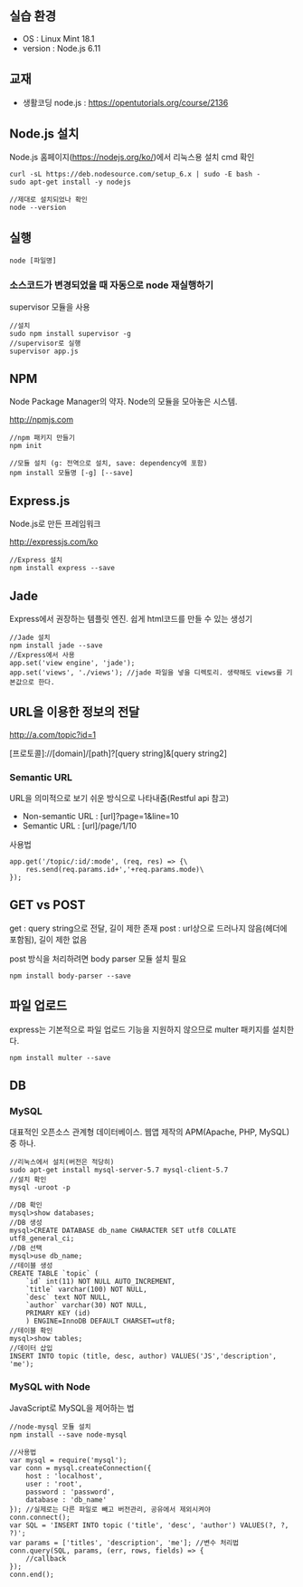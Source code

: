 ## 실습 환경
* OS : Linux Mint 18.1
* version : Node.js 6.11

## 교재
* 생활코딩 node.js : <https://opentutorials.org/course/2136>

## Node.js 설치
Node.js 홈페이지(<https://nodejs.org/ko/>)에서 리눅스용 설치 cmd 확인

    curl -sL https://deb.nodesource.com/setup_6.x | sudo -E bash -
    sudo apt-get install -y nodejs

    //제대로 설치되었나 확인
    node --version

## 실행
    node [파일명]

### 소스코드가 변경되었을 때 자동으로 node 재실행하기
supervisor 모듈을 사용

    //설치
    sudo npm install supervisor -g
    //supervisor로 실행
    supervisor app.js

## NPM
Node Package Manager의 약자. Node의 모듈을 모아놓은 시스템.

<http://npmjs.com>

    //npm 패키지 만들기
    npm init

    //모듈 설치 (g: 전역으로 설치, save: dependency에 포함)
    npm install 모듈명 [-g] [--save]

## Express.js
Node.js로 만든 프레임워크

<http://expressjs.com/ko>

    //Express 설치
    npm install express --save

## Jade
Express에서 권장하는 템플릿 엔진. 쉽게 html코드를 만들 수 있는 생성기

    //Jade 설치
    npm install jade --save
    //Express에서 사용
    app.set('view engine', 'jade');
    app.set('views', './views'); //jade 파일을 넣을 디렉토리. 생략해도 views를 기본값으로 한다.

## URL을 이용한 정보의 전달

http://a.com/topic?id=1

[프로토콜]://[domain]/[path]?[query string]&[query string2]

### Semantic URL
URL을 의미적으로 보기 쉬운 방식으로 나타내줌(Restful api 참고)
* Non-semantic URL : [url]?page=1&line=10
* Semantic URL     : [url]/page/1/10

사용법

    app.get('/topic/:id/:mode', (req, res) => {\
        res.send(req.params.id+','+req.params.mode)\
    });

## GET vs POST
get : query string으로 전달, 길이 제한 존재
post : url상으로 드러나지 않음(헤더에 포함됨), 길이 제한 없음

post 방식을 처리하려면 body parser 모듈 설치 필요

    npm install body-parser --save

## 파일 업로드
express는 기본적으로 파일 업로드 기능을 지원하지 않으므로 multer 패키지를 설치한다.

    npm install multer --save

## DB
### MySQL
대표적인 오픈소스 관계형 데이터베이스. 웹앱 제작의 APM(Apache, PHP, MySQL) 중 하나.

    //리눅스에서 설치(버전은 적당히)
    sudo apt-get install mysql-server-5.7 mysql-client-5.7
    //설치 확인
    mysql -uroot -p

    //DB 확인
    mysql>show databases;
    //DB 생성
    mysql>CREATE DATABASE db_name CHARACTER SET utf8 COLLATE utf8_general_ci;
    //DB 선택
    mysql>use db_name;
    //테이블 생성
    CREATE TABLE `topic` (
        `id` int(11) NOT NULL AUTO_INCREMENT,
        `title` varchar(100) NOT NULL,
        `desc` text NOT NULL,
        `author` varchar(30) NOT NULL,
        PRIMARY KEY (id)
        ) ENGINE=InnoDB DEFAULT CHARSET=utf8;
    //테이블 확인
    mysql>show tables;
    //데이터 삽입
    INSERT INTO topic (title, desc, author) VALUES('JS','description', 'me');

### MySQL with Node
JavaScript로 MySQL을 제어하는 법

    //node-mysql 모듈 설치
    npm install --save node-mysql

    //사용법
    var mysql = require('mysql');
    var conn = mysql.createConnection({
        host : 'localhost',
        user : 'root',
        password : 'password',
        database : 'db_name'
    }); //실제로는 다른 파일로 빼고 버전관리, 공유에서 제외시켜야
    conn.connect();
    var SQL = 'INSERT INTO topic ('title', 'desc', 'author') VALUES(?, ?, ?)';
    var params = ['titles', 'description', 'me']; //변수 처리법
    conn.query(SQL, params, (err, rows, fields) => {
        //callback
    });
    conn.end();